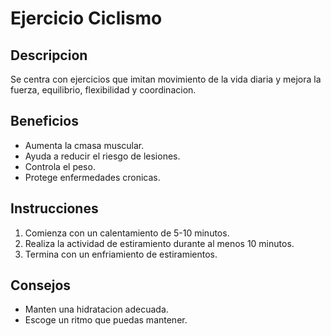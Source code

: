 # Ejercicio Ciclismo

## Descripcion
Se centra con ejercicios que imitan movimiento de la vida diaria y mejora la fuerza, equilibrio, flexibilidad y coordinacion.

## Beneficios

- Aumenta la cmasa muscular.
- Ayuda a reducir el riesgo de lesiones.
- Controla el peso.
- Protege enfermedades cronicas.

## Instrucciones

1. Comienza con un calentamiento de 5-10 minutos.
2. Realiza la actividad de estiramiento durante al menos 10 minutos.
3. Termina con un enfriamiento de estiramientos.


## Consejos 
- Manten una hidratacion adecuada.
- Escoge un ritmo que puedas mantener.